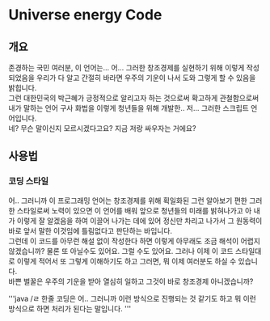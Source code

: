 # Universe energy Code

## 개요
존경하는 국민 여러분, 이 언어는... 어... 그러한 창조경제를 실현하기 위해 이렇게 작성되었음을 우리가 다 알고 간절히 바라면 우주의 기운이 나서 도와 그렇게 할 수 있음을 밝힙니다.  
그런 대한민국의 박근혜가 긍정적으로 알리고자 하는 것으로써 확고하게 관철함으로써 내가 말하는 언어 구사 화법을 이렇게 청년들을 위해 개발한.. 저... 그러한 스크립트 언어입니다.  
네? 무슨 말이신지 모르시겠다고요? 지금 저랑 싸우자는 거에요?

## 사용법
### 코딩 스타일
어.. 그러니까 이 프로그래밍 언어는 창조경제를 위해 획일화된 그런 알아보기 편한 그러한 스타일로써 노력이 있으면 이 언어를 배워 앞으로 청년들의 미래를 밝혀나가고 아 내가 이렇게 잘 알겠음을 하여 이끌어 나가는 데에 있어 정신만 차리고 나가서 그 원동력이 바로 앞서 말한 이것임에 틀림없다고 판단하는 바입니다.  
그런데 이 코드를 아무런 해설 없이 작성한다 하면 이렇게 아무래도 조금 해석이 어렵지 않겠습니까? 물론 또 아닐수도 있어요. 그럴 수도 있어요. 그러나 이제 이 코드 스타일대로 이렇게 적어서 또 그렇게 이해하기도 하고 그러면, 뭐 이제 여러분도 하실 수 있습니다.  
바쁜 벌꿀은 우주의 기운을 받아 열심히 일하고 그것이 바로 창조경제 아니겠습니까?  

'''java
/ㄹ 한줄 코딩은 어.. 그러니까 이런 방식으로 진행되는 것 같기도 하고 뭐 이런 방식으로 하면 처리가 된다는 말입니다.
'''

